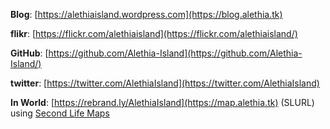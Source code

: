 **Blog**:
[https://alethiaisland.wordpress.com](https://blog.alethia.tk)

**flikr**:
[https://flickr.com/alethiaisland](https://flickr.com/alethiaisland/)

**GitHub**:
[https://github.com/Alethia-Island](https://github.com/Alethia-Island/)

**twitter**:
[https://twitter.com/AlethiaIsland](https://twitter.com/AlethiaIsland)

**In World**:
[https://rebrand.ly/AlethiaIsland](https://map.alethia.tk) (SLURL) using [Second Life Maps](https://maps.secondlife.com)

